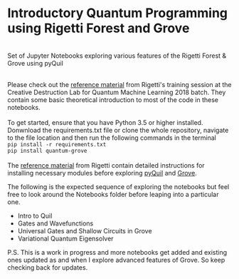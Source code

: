 # Introductory Quantum Programming using Rigetti Forest and Grove
<br>
Set of Jupyter Notebooks exploring various features of the Rigetti Forest &amp; Grove using pyQuil<br><br>

Please check out the [reference material](https://github.com/markf94/rigetti_training_material) from Rigetti's training session at the Creative Destruction Lab for Quantum Machine Learning 2018 batch. They contain some basic theoretical introduction to most of the code in these notebooks.<br><br>
To get started, ensure that you have Python 3.5 or higher installed. Donwnload the requirements.txt file or clone the whole repository, navigate to the file location and then run the following commands in the terminal<br>
`pip install -r requirements.txt`<br>
`pip install quantum-grove`<br>
<br>The [reference material](https://github.com/markf94/rigetti_training_material) from Rigetti contain detailed instructions for installing necessary modules before exploring [pyQuil](https://pyquil.readthedocs.io/en/stable/) and [Grove](https://grove-docs.readthedocs.io/en/latest/installation.html). <br>

The following is the expected sequence of exploring the notebooks but feel free to look around the Notebooks folder before leaping into a particular one.
* Intro to Quil
* Gates and Wavefunctions
* Universal Gates and Shallow Circuits in Grove
* Variational Quantum Eigensolver

P.S. This is a work in progress and more notebooks get added and existing ones updated as and when I explore advanced features of Grove. So keep checking back for updates.
